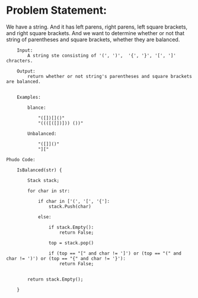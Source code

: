 # Problem Statement:

We have a string. And it has left parens, right parens, left square brackets, and right square brackets. And we want to determine whether or not that string of parentheses and square brackets, whether they are balanced.

		Input:
			A string ste consisting of '(', ')',  '{', '}', '[', ']' chracters.

		Output:
			return whether or not string's parentheses and square brackets are balanced.


		Examples:

			blance:

				"([])[]()"
				"((([([])])) ())"

			Unbalanced:

				"([]]()"
				"]["

	Phudo Code:

		IsBalanced(str) {

			Stack stack;

			for char in str:

				if char in ['(', '[', '{']:
					stack.Push(char)

				else:

					if stack.Empty():
						return False;

					top = stack.pop()

					if (top == "[" and char != ']') or (top == "(" and char != ')') or (top == "{" and char != '}'):
						return False;


			return stack.Empty();

		}
